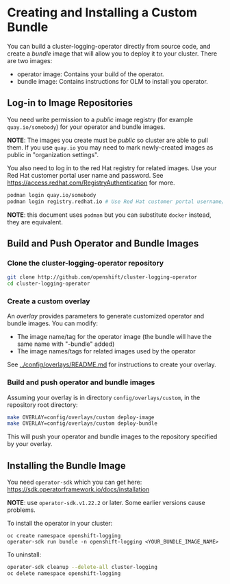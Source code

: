 # Creating and Installing a Custom Bundle

You can build a cluster-logging-operator directly from source code,
and create a *bundle* image that will allow you to deploy it to your cluster.
There are two images:

* operator image: Contains your build of the operator.
* bundle image: Contains instructions for OLM to install you operator.

## Log-in to Image Repositories

You need write permission to a *public* image registry (for example `quay.io/somebody`) for your operator and bundle images.

**NOTE**: The images you create must be *public* so cluster are able to pull them.
If you use `quay.io` you may need to mark newly-created images as public in "organization settings".

You also need to log in to the red Hat registry for related images.
Use your Red Hat customer portal user name and password.
See https://access.redhat.com/RegistryAuthentication for more.

``` bash
podman login quay.io/somebody
podman login registry.redhat.io # Use Red Hat customer portal username/password
```

**NOTE**: this document uses `podman` but you can substitute `docker` instead, they are equivalent.

## Build and Push Operator and Bundle Images

### Clone the cluster-logging-operator repository

``` bash
git clone http://github.com/openshift/cluster-logging-operator
cd cluster-logging-operator
```

### Create a custom overlay

An *overlay* provides parameters to generate customized operator and bundle images.
You can modify:

* The image name/tag for the operator image (the bundle will have the same name with "-bundle" added)
* The image names/tags for related images used by the operator

See [../config/overlays/README.md](../config/overlays/README.md) for instructions to create your overlay.

### Build and push operator and bundle images

Assuming your overlay is in directory `config/overlays/custom`, in the repository root directory:

```bash
make OVERLAY=config/overlays/custom deploy-image
make OVERLAY=config/overlays/custom deploy-bundle
```

This will push your operator and bundle images to the repository specified by your overlay.


## Installing the Bundle Image

You need `operator-sdk` which you can get here: https://sdk.operatorframework.io/docs/installation

**NOTE**: use `operator-sdk.v1.22.2` or later. Some earlier versions cause problems.

To install the operator in your cluster:

```
oc create namespace openshift-logging
operator-sdk run bundle -n openshift-logging <YOUR_BUNDLE_IMAGE_NAME>
```

To uninstall:

``` bash
operator-sdk cleanup --delete-all cluster-logging
oc delete namespace openshift-logging
```
